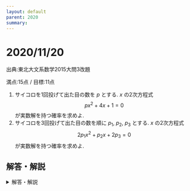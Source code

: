 ```yaml
---
layout: default
parent: 2020
summary: 
---
```


# 2020/11/20

出典:東北大文系数学2015大問3改題

満点:15点 / 目標:11点

1. サイコロを1回投げて出た目の数を $p$ とする. $x$ の2次方程式 $$px^2+4x+1=0$$ が実数解を持つ確率を求めよ.
2. サイコロを3回投げて出た目の数を順に $p_1$, $p_2$, $p_3$ とする. $x$ の2次方程式 $$2p_1x^2+p_2x+2p_3=0$$ が実数解を持つ確率を求めよ.

<div style="page-break-before:always"></div>

## 解答・解説

<details markdown="1">
<summary>解答・解説</summary>

「場合の数と確率」と2次方程式の融合問題です. やっていることは判別式の処理だけなので簡単ですが, 見たことがない形式で戸惑ったかもしれません.

- ひとつの問題のなかで異なる判別式を扱うときは, それぞれの判別式を $D_1$ とか $D_2$ とか添字をつけて区別して表すのがよいでしょう.
- 変数が3個あると難しいので, どれかひとつを基準にして順に考えるとよいです.
    - この問題では $p_2$ で分けました.
- 大学入試で出題されたときは, こんな感じの問題でした.
    - (1)だけを出題しました. ただ, そのままだと取り組みづらいので, より簡単な例題を追加しました.
    - (2)は数学2で学習する「解と係数の関係」で解くことになります.

> サイコロを3回投げて出た目の数を順に $p_1$, $p_2$, $p_3$ とする. $x$ の2次方程式 $$2p_1x^2+p_2x+2p_3=0 \cdots (\ast)$$ を考える.
> 1. 方程式 $(\ast)$ が実数解を持つ確率を求めよ.
> 2. 方程式 $(\ast)$ が実数でない $2$ つの複素数解 $\alpha$, $\beta$ を持ち, かつ $\alpha \beta=1$ が成り立つ確率を求めよ.

採点基準です.

- (1)は5点です.
    - 「2次方程式が実数解をもつ」 $\Leftrightarrow$ 「 (判別式の値) $\geqq 0$ 」 を踏まえていれば, 部分点として2点
- (2)は10点です.
    - 「2次方程式が実数解をもつ」 $\Leftrightarrow$ 「 (判別式の値) $\geqq 0$ 」 を踏まえていれば, 部分点として2点

以下は解答です(A4用紙1枚).

![mathterro_20201120.jpg](https://qiita-image-store.s3.ap-northeast-1.amazonaws.com/0/559517/c5913c3e-cf3a-b2b2-172c-751f519a4c49.jpeg)

</details>